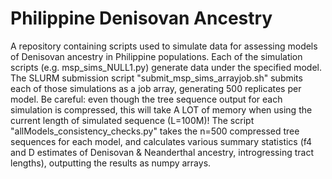 # Philippine Denisovan Ancestry
A repository containing scripts used to simulate data for assessing models of Denisovan ancestry in Philippine populations.
Each of the simulation scripts (e.g. msp_sims_NULL1.py) generate data under the specified model. 
The SLURM submission script "submit_msp_sims_arrayjob.sh" submits each of those simulations as a job array, generating 500 replicates per model. Be careful: even though the tree sequence output for each simulation is compressed, this will take A LOT of memory when using the current length of simulated sequence (L=100M)! 
The script "allModels_consistency_checks.py" takes the n=500 compressed tree sequences for each model, and calculates various summary statistics (f4 and D estimates of Denisovan & Neanderthal ancestry, introgressing tract lengths), outputting the results as numpy arrays.
